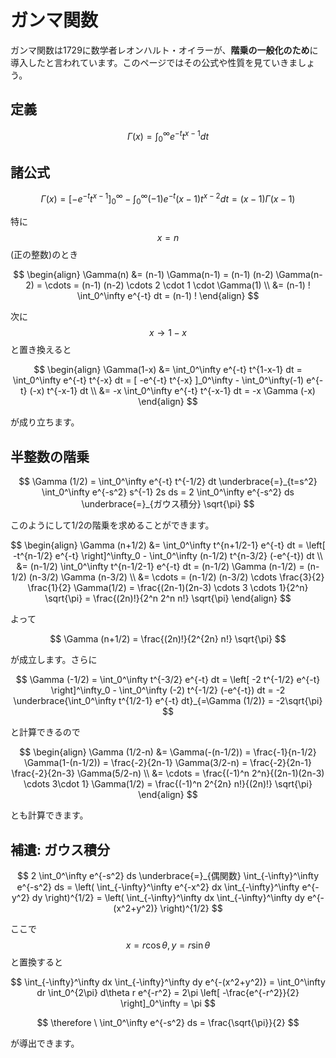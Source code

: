# ガンマ関数

ガンマ関数は1729に数学者レオンハルト・オイラーが、**階乗の一般化のため**に導入したと言われています。このページではその公式や性質を見ていきましょう。

## 定義

$$
\Gamma (x) = \int_0^\infty e^{-t} t^{x-1} dt
$$

## 諸公式

$$
\Gamma(x) 
= [-e^{-t} t^{x-1} ]_0^\infty -\int_0^\infty (-1) e^{-t} (x-1) t^{x-2} dt 
= (x-1) \Gamma(x-1)
$$

特に$$x=n$$(正の整数)のとき

$$
\begin{align}
\Gamma(n) 
&= (n-1) \Gamma(n-1) 
= (n-1) (n-2) \Gamma(n-2) 
= \cdots 
= (n-1) (n-2) \cdots 2 \cdot 1 \cdot \Gamma(1) \\
&= (n-1) ! \int_0^\infty e^{-t} dt 
= (n-1) !
\end{align}
$$

次に$$x \rightarrow 1-x$$と置き換えると

$$
\begin{align}
\Gamma(1-x) 
&= \int_0^\infty e^{-t} t^{1-x-1} dt 
= \int_0^\infty e^{-t} t^{-x} dt
= [ -e^{-t} t^{-x} ]_0^\infty - \int_0^\infty(-1) e^{-t} (-x) t^{-x-1} dt \\
&= -x \int_0^\infty e^{-t} t^{-x-1} dt 
= -x \Gamma (-x)
\end{align} 
$$

が成り立ちます。

## 半整数の階乗

$$
\Gamma (1/2) 
= \int_0^\infty e^{-t} t^{-1/2} dt 
\underbrace{=}_{t=s^2} \int_0^\infty e^{-s^2} s^{-1} 2s ds
= 2 \int_0^\infty e^{-s^2} ds 
\underbrace{=}_{ガウス積分} \sqrt{\pi}
$$

このようにして1/2の階乗を求めることができます。

$$
\begin{align}
\Gamma (n+1/2) 
&= \int_0^\infty t^{n+1/2-1} e^{-t} dt 
= \left[ -t^{n-1/2} e^{-t} \right]^\infty_0 - \int_0^\infty (n-1/2) t^{n-3/2} (-e^{-t}) dt \\
&= (n-1/2) \int_0^\infty t^{n-1/2-1} e^{-t} dt 
= (n-1/2) \Gamma (n-1/2) 
= (n-1/2) (n-3/2) \Gamma (n-3/2) \\
&= \cdots
= (n-1/2) (n-3/2) \cdots \frac{3}{2} \frac{1}{2} \Gamma(1/2)
= \frac{(2n-1)(2n-3) \cdots 3 \cdots 1}{2^n} \sqrt{\pi} 
= \frac{(2n)!}{2^n 2^n n!} \sqrt{\pi}
\end{align}
$$

よって

$$
\Gamma (n+1/2) 
= \frac{(2n)!}{2^{2n} n!} \sqrt{\pi}
$$

が成立します。さらに

$$
\Gamma (-1/2) 
= \int_0^\infty t^{-3/2} e^{-t} dt 
= \left[ -2 t^{-1/2} e^{-t} \right]^\infty_0 - \int_0^\infty (-2) t^{-1/2} (-e^{-t}) dt
= -2 \underbrace{\int_0^\infty t^{1/2-1} e^{-t} dt}_{=\Gamma (1/2)} 
= -2\sqrt{\pi}
$$

と計算できるので

$$
\begin{align}
\Gamma (1/2-n) 
&= \Gamma(-(n-1/2)) 
= \frac{-1}{n-1/2} \Gamma(1-(n-1/2)) 
= \frac{-2}{2n-1} \Gamma(3/2-n) 
= \frac{-2}{2n-1} \frac{-2}{2n-3} \Gamma(5/2-n) \\
&= \cdots 
= \frac{(-1)^n 2^n}{(2n-1)(2n-3) \cdots 3\cdot 1} \Gamma(1/2) 
= \frac{(-1)^n 2^{2n} n!}{(2n)!} \sqrt{\pi}
\end{align}
$$

とも計算できます。

## 補遺: ガウス積分

$$
2 \int_0^\infty e^{-s^2} ds 
\underbrace{=}_{偶関数} \int_{-\infty}^\infty e^{-s^2} ds 
= \left( \int_{-\infty}^\infty e^{-x^2} dx \int_{-\infty}^\infty e^{-y^2} dy \right)^{1/2}
= \left( \int_{-\infty}^\infty dx \int_{-\infty}^\infty dy e^{-(x^2+y^2)} \right)^{1/2}
$$

ここで$$x=r\cos \theta, y=r\sin \theta$$と置換すると

$$
\int_{-\infty}^\infty dx \int_{-\infty}^\infty dy e^{-(x^2+y^2)} 
= \int_0^\infty dr \int_0^{2\pi} d\theta r e^{-r^2} 
= 2\pi \left[ -\frac{e^{-r^2}}{2} \right]_0^\infty 
= \pi
$$

$$
\therefore \ \int_0^\infty e^{-s^2} ds = \frac{\sqrt{\pi}}{2}
$$

が導出できます。
